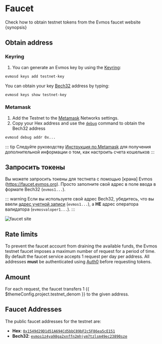 <!--
order: 2
-->

# Faucet

Check how to obtain testnet tokens from the Evmos faucet website {synopsis}

## Obtain address

### Keyring

1. You can generate an Evmos key by using the [Keyring](./../guides/keys-wallets/keyring.md):

```bash
evmosd keys add testnet-key
```

You can obtain your key [Bech32](./../basics/accounts.md#addresses-and-public-keys) address by typing:

```bash
evmosd keys show testnet-key
```

### Metamask

1. Add the Testnet to the [Metamask](./../guides/keys-wallets/metamask.md) Networks settings.
2. Copy your Hex address and use the [`debug`](./../basics/accounts.md#addresses-conversion) command to obtain the Bech32 address

  ```bash
  evmosd debug addr 0x...
  ```

::: tip
Следуйте руководству [Инструкция по Metamask](./../guides/keys-wallets/metamask.md) для получения дополнительной информации о том, как настроить счета кошельков
:::

## Запросить токены

<!-- TODO: update to support Hex format -->
Вы можете запросить токены для тестнета с помощью [крана] Evmos (https://faucet.evmos.org).
Просто заполните свой адрес в поле ввода в формате Bech32 (`evmos1...`).

::: warning
Если вы используете свой адрес Bech32, убедитесь, что вы ввели [адрес учетной записи](./../basics/accounts.md#addresses-and-public-keys) (`evmos1...`), а **НЕ** адрес оператора валидатора (`evmosvaloper1...`).
:::

![faucet site](../.././img/faucet_web_page.png)

## Rate limits

To prevent the faucet account from draining the available funds, the Evmos testnet faucet
imposes a maximum number of request for a period of time. By default the faucet service accepts 1
request per day per address. All addresses **must** be authenticated using
[Auth0](https://auth0.com/) before requesting tokens.

<!-- TODO: add screenshots of authentication window -->

## Amount

For each request, the faucet transfers 1 {{ $themeConfig.project.testnet_denom }} to the given address.

## Faucet Addresses

The public faucet addresses for the testnet are:

- **Hex**: [`0x1549d29D1d51A694Cd5bbC89bF2c5F86ea5cE151`](https://evm.evmos.org/address/0x1549d29D1d51A694Cd5bbC89bF2c5F86ea5cE151/transactions)
- **Bech32**: [`evmos1z4ya98ga2xnffn2mhjym7tzlsm49ec23890sze`](https://explorer.evmos.org/accounts/evmos1z4ya98ga2xnffn2mhjym7tzlsm49ec23890sze)
